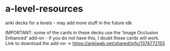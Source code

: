 # a-level-resources
anki decks for a levels - may add more stuff in the future idk

IMPORTANT: some of the cards in these decks use the 'Image Occlusion Enhanced' add-on - if you do not have this, I doubt these cards will work.
Link to download the add-on -> https://ankiweb.net/shared/info/1374772155
